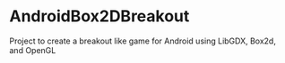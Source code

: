 AndroidBox2DBreakout
====================

Project to create a breakout like game for Android using LibGDX, Box2d, and OpenGL